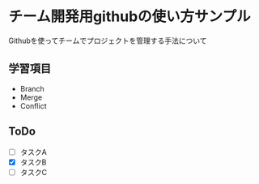 # チーム開発用githubの使い方サンプル

Githubを使ってチームでプロジェクトを管理する手法について

## 学習項目
* Branch
* Merge
* Conflict

## ToDo

- [ ] タスクA
- [x] タスクB
- [ ] タスクC
